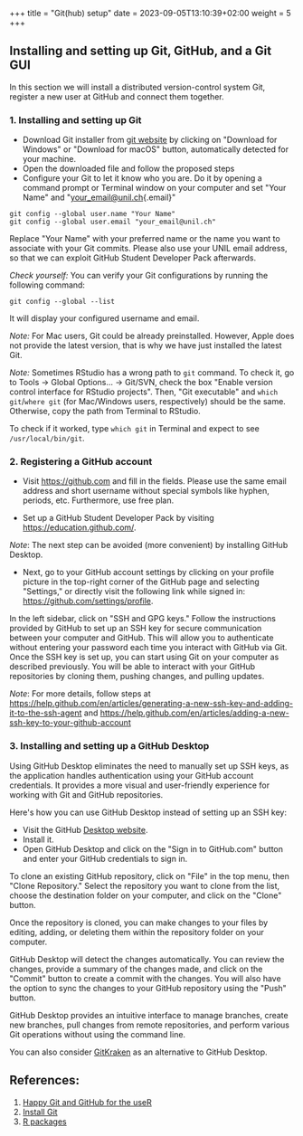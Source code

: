 +++
title = "Git(hub) setup"
date = 2023-09-05T13:10:39+02:00
weight = 5
+++

## Installing and setting up Git, GitHub, and a Git GUI

In this section we will install a distributed version-control system Git, register a new user at GitHub and connect them together.

### 1. Installing and setting up Git

-   Download Git installer from [git website](https://git-scm.com/) by clicking on "Download for Windows" or "Download for macOS" button, automatically detected for your machine.
-   Open the downloaded file and follow the proposed steps
-   Configure your Git to let it know who you are. Do it by opening a command prompt or Terminal window on your computer and set "Your Name" and "[your_email\@unil.ch](mailto:your_email@unil.ch){.email}"

```{toml}
git config --global user.name "Your Name"
git config --global user.email "your_email@unil.ch"
```

Replace "Your Name" with your preferred name or the name you want to associate with your Git commits. Please also use your UNIL email address, so that we can exploit GitHub Student Developer Pack afterwards.

*Check yourself:* You can verify your Git configurations by running the following command:

```{toml}
git config --global --list
```

It will display your configured username and email.

*Note:* For Mac users, Git could be already preinstalled. However, Apple does not provide the latest version, that is why we have just installed the latest Git.

*Note:* Sometimes RStudio has a wrong path to `git` command. To check it, go to Tools -\> Global Options... -\> Git/SVN, check the box "Enable version control interface for RStudio projects". Then, "Git executable" and `which git`/`where git` (for Mac/Windows users, respectively) should be the same. Otherwise, copy the path from Terminal to RStudio.

To check if it worked, type `which git` in Terminal and expect to see `/usr/local/bin/git`.

### 2. Registering a GitHub account

-   Visit <https://github.com> and fill in the fields. Please use the same email address and short username without special symbols like hyphen, periods, etc. Furthermore, use free plan.

-   Set up a GitHub Student Developer Pack by visiting <https://education.github.com/>.

*Note*: The next step can be avoided (more convenient) by installing GitHub Desktop.

-   Next, go to your GitHub account settings by clicking on your profile picture in the top-right corner of the GitHub page and selecting "Settings," or directly visit the following link while signed in: <https://github.com/settings/profile>.

In the left sidebar, click on "SSH and GPG keys." Follow the instructions provided by GitHub to set up an SSH key for secure communication between your computer and GitHub. This will allow you to authenticate without entering your password each time you interact with GitHub via Git. Once the SSH key is set up, you can start using Git on your computer as described previously. You will be able to interact with your GitHub repositories by cloning them, pushing changes, and pulling updates.

*Note*: For more details, follow steps at <https://help.github.com/en/articles/generating-a-new-ssh-key-and-adding-it-to-the-ssh-agent> and <https://help.github.com/en/articles/adding-a-new-ssh-key-to-your-github-account>

### 3. Installing and setting up a GitHub Desktop

Using GitHub Desktop eliminates the need to manually set up SSH keys, as the application handles authentication using your GitHub account credentials. It provides a more visual and user-friendly experience for working with Git and GitHub repositories.

Here's how you can use GitHub Desktop instead of setting up an SSH key:

-   Visit the GitHub [Desktop website](https://desktop.github.com/).
-   Install it.
-   Open GitHub Desktop and click on the "Sign in to GitHub.com" button and enter your GitHub credentials to sign in.

To clone an existing GitHub repository, click on "File" in the top menu, then "Clone Repository." Select the repository you want to clone from the list, choose the destination folder on your computer, and click on the "Clone" button.

Once the repository is cloned, you can make changes to your files by editing, adding, or deleting them within the repository folder on your computer.

GitHub Desktop will detect the changes automatically. You can review the changes, provide a summary of the changes made, and click on the "Commit" button to create a commit with the changes. You will also have the option to sync the changes to your GitHub repository using the "Push" button.

GitHub Desktop provides an intuitive interface to manage branches, create new branches, pull changes from remote repositories, and perform various Git operations without using the command line.

You can also consider [GitKraken](https://www.gitkraken.com/) as an alternative to GitHub Desktop.

## References:

1.  [Happy Git and GitHub for the useR](https://happygitwithr.com)
2.  [Install Git](https://www.atlassian.com/git/tutorials/install-git)
3.  [R packages](http://r-pkgs.had.co.nz/git.html)
